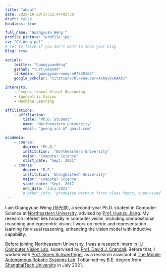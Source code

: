 ```yaml
---
title: "about"
date: 2020-10-20T17:51:47+03:30
draft: false
headless: true

full_name: "Guangyuan Weng "
profile_picture: "profile.jpg"
cv: "CV_Weng.pdf"
# set to false if you don't want to show your blog
blog: true

socials:
    twitter: "GuangyuanWeng"
    github: "turtleman99"
    linkedin: "guangyuan-weng-a97838166"
    google_scholar: "citations?hl=en&user=A7Aqv0cAAAAJ"

interests:
    - Compositional Visual Reasoning
    - Egocentric Vision
    - Machine Learning

affiliations:
    - affiliation:
        title: "Ph.D. Student"
        name: "Northeastern University"
        email: "gweng.aca AT gmail.com"

academia:
    - course:
        degree: "Ph.D."
        institution:  "Northeastern University"
        major: "Computer Science"
        start_date: "Sept. 2021"
    - course:
        degree: "B.E."
        institution: 'ShanghaiTech University'
        major: 'Computer Science'
        start_date: 'Sept. 2017'
        end_date: 'July 2021'
        # other_info: 'graduated without first class honor, supervised by Prof. Very Cool!'
---
```


I am Guangyuan Weng (<font face=STKaiti>翁光源</font>), a second-year Ph.D. student in Computer Science at [Northeastern University][1], advised by [Prof. Huaizu Jiang][2]. My research interest lies broadly in computer vision, including compositional reasoning and egocentric vision. I work on metric and representation learning for visual reasoning, enhancing the vision model with inductive capability.


Before joining Northeastern University, I was a research intern in [IU Computer Vision Lab][3], supervised by [Prof. David J. Crandall][4]. Before that, I worked with [Prof. Sören Schwertfeger][5] as a research assistant at [The Mobile Autonomous Robotic Systems Lab][6]. I obtained my B.E. degree from [ShanghaiTech University][7] in July 2021.


[1]: https://www.northeastern.edu/
[2]: https://jianghz.me/
[3]: http://vision.soic.indiana.edu/
[4]: https://homes.luddy.indiana.edu/djcran/
[5]: https://robotics.shanghaitech.edu.cn/people/soeren
[6]: https://robotics.shanghaitech.edu.cn/
[7]: https://www.shanghaitech.edu.cn/eng/